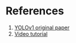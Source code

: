 # References

1. [YOLOv1 original paper](https://arxiv.org/pdf/1506.02640.pdf)
2. [Video tutorial](https://www.youtube.com/watch?v=n9_XyCGr-MI)